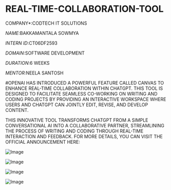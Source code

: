 # REAL-TIME-COLLABORATION-TOOL

COMPANY*:CODTECH IT SOLUTIONS

*NAME*:BAKKAMANTALA SOWMYA

*INTERN ID*:CT06DF2593

*DOMAIN*:SOFTWARE DEVELOPMENT

*DURATION*:6 WEEKS

*MENTOR*:NEELA SANTOSH

#OPENAI HAS INTRODUCED A POWERFUL FEATURE CALLED CANVAS TO ENHANCE REAL-TIME COLLABORATION WITHIN CHATGPT. THIS TOOL IS DESIGNED TO FACILITATE SEAMLESS CO-WORKING ON WRITING AND CODING PROJECTS BY PROVIDING AN INTERACTIVE WORKSPACE WHERE USERS AND CHATGPT CAN JOINTLY EDIT, REVISE, AND DEVELOP CONTENT.

THIS INNOVATIVE TOOL TRANSFORMS CHATGPT FROM A SIMPLE CONVERSATIONAL AI INTO A COLLABORATIVE PARTNER, STREAMLINING THE PROCESS OF WRITING AND CODING THROUGH REAL-TIME INTERACTION AND FEEDBACK. FOR MORE DETAILS, YOU CAN VISIT THE OFFICIAL ANNOUNCEMENT HERE:

![Image](https://github.com/user-attachments/assets/e74c8d34-372e-4903-be48-56492cda84ec)

![Image](https://github.com/user-attachments/assets/3cf9b59b-6b71-4bc4-bf4a-927cf9c6e4d3)

![Image](https://github.com/user-attachments/assets/35ecb162-4802-47a9-be6c-91c120c20c22)

![Image](https://github.com/user-attachments/assets/7779c5a8-c3dc-4e45-bab5-9538b858c76e)
